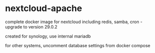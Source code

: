 # nextcloud-apache
complete docker image for nextcloud including redis, samba, cron - upgrade to version 29.0.2
 
created for synology, use internal mariadb


for other systems, uncomment database settings from docker compose
